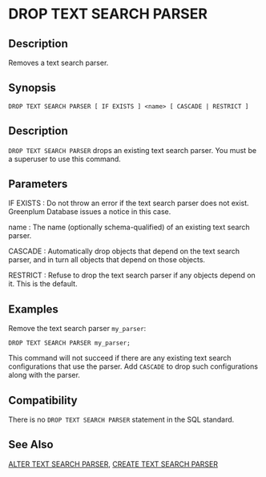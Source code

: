 # DROP TEXT SEARCH PARSER

## Description

Removes a text search parser.

## Synopsis

``` {#sql_command_synopsis}
DROP TEXT SEARCH PARSER [ IF EXISTS ] <name> [ CASCADE | RESTRICT ]
```

## Description

`DROP TEXT SEARCH PARSER` drops an existing text search parser. You must be a superuser to use this command.

## Parameters

IF EXISTS
:   Do not throw an error if the text search parser does not exist. Greenplum Database issues a notice in this case.

name
:   The name (optionally schema-qualified) of an existing text search parser.

CASCADE
:   Automatically drop objects that depend on the text search parser, and in turn all objects that depend on those objects.

RESTRICT
:   Refuse to drop the text search parser if any objects depend on it. This is the default.

## Examples

Remove the text search parser `my_parser`:

```
DROP TEXT SEARCH PARSER my_parser;
```

This command will not succeed if there are any existing text search configurations that use the parser. Add `CASCADE` to drop such configurations along with the parser.

## Compatibility

There is no `DROP TEXT SEARCH PARSER` statement in the SQL standard.

## See Also

[ALTER TEXT SEARCH PARSER](/docs/sql-statements/sql-statement-alter-text-search-parser.md), [CREATE TEXT SEARCH PARSER](/docs/sql-statements/sql-statement-create-text-search-parser.md)



